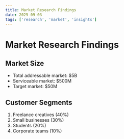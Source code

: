 ```yaml
---
title: Market Research Findings
date: 2025-09-03
tags: ['research', 'market', 'insights']
---
```


# Market Research Findings

## Market Size
- Total addressable market: $5B
- Serviceable market: $500M
- Target market: $50M

## Customer Segments
1. Freelance creatives (40%)
2. Small businesses (30%)
3. Students (20%)
4. Corporate teams (10%)